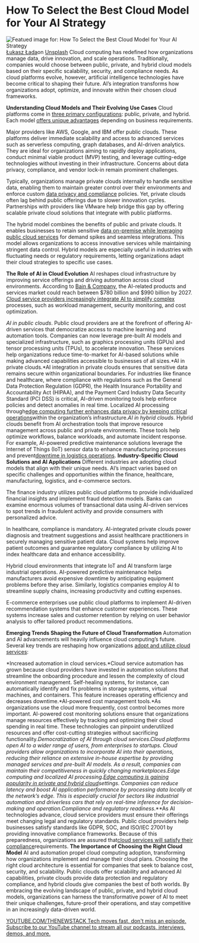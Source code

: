 # How To Select the Best Cloud Model for Your AI Strategy
![Featued image for: How To Select the Best Cloud Model for Your AI Strategy](https://cdn.thenewstack.io/media/2025/03/e3bced29-lukasz-lada-ltwffvi1rxq-unsplash-1024x683.jpg)
[Łukasz Łada](https://unsplash.com/@lukaszlada?utm_content=creditCopyText&utm_medium=referral&utm_source=unsplash)on
[Unsplash](https://unsplash.com/photos/sea-of-clouds-LtWFFVi1RXQ?utm_content=creditCopyText&utm_medium=referral&utm_source=unsplash)
Cloud computing has redefined how organizations manage data, drive innovation, and scale operations. Traditionally, companies would choose between public, private, and hybrid cloud models based on their specific scalability, security, and compliance needs. As cloud platforms evolve, however, artificial intelligence technologies have become critical to shaping their future. AI’s integration transforms how organizations adopt, optimize, and innovate within their chosen cloud frameworks.

**Understanding Cloud Models and Their Evolving Use Cases**
Cloud platforms come in [three primary configurations](https://azure.microsoft.com/en-us/resources/cloud-computing-dictionary/what-are-private-public-hybrid-clouds): public, private, and hybrid. Each model [offers unique advantages](https://www.techtarget.com/searchcloudcomputing/feature/Public-cloud-vs-private-cloud-Key-benefits-and-differences) depending on business requirements.

Major providers like AWS, Google, and IBM offer public clouds. These platforms deliver immediate scalability and access to advanced services such as serverless computing, graph databases, and AI-driven analytics. They are ideal for organizations aiming to rapidly deploy applications, conduct minimal viable product (MVP) testing, and leverage cutting-edge technologies without investing in their infrastructure. Concerns about data privacy, compliance, and vendor lock-in remain prominent challenges.

Typically, organizations manage private clouds internally to handle sensitive data, enabling them to maintain greater control over their environments and enforce custom [data privacy and compliance](https://thenewstack.io/building-privacy-aware-ai-software-with-vector-databases/) policies. Yet, private clouds often lag behind public offerings due to slower innovation cycles. Partnerships with providers like VMware help bridge this gap by offering scalable private cloud solutions that integrate with public platforms.

The hybrid model combines the benefits of public and private clouds. It enables businesses to retain sensitive [data on-premise while leveraging public cloud services](https://thenewstack.io/cloudflare-brings-stateful-data-support-to-cdn-platform/) for demand spikes and seamless integrations. This model allows organizations to access innovative services while maintaining stringent data control. Hybrid models are especially useful in industries with fluctuating needs or regulatory requirements, letting organizations adapt their cloud strategies to specific use cases.

**The Role of AI in Cloud Evolution**
AI reshapes cloud infrastructure by improving service offerings and driving automation across cloud environments. According to [Bain & Company](https://www.bain.com/insights/ais-trillion-dollar-opportunity-tech-report-2024), the AI-related products and services market could reach between $780 billion and $990 billion by 2027. [Cloud service providers increasingly integrate AI to simplify complex](https://thenewstack.io/database-scalability-and-the-giant-flea-a-lesson-in-complexity/) processes, such as workload management, security monitoring, and cost optimization.

*AI in public clouds*. Public cloud providers are at the forefront of offering AI-driven services that democratize access to machine learning and automation tools. Companies can now leverage pre-built AI models and specialized infrastructure, such as graphics processing units (GPUs) and tensor processing units (TPUs), to accelerate innovation. These services help organizations reduce time-to-market for AI-based solutions while making advanced capabilities accessible to businesses of all sizes.*AI in private clouds.*AI integration in private clouds ensures that sensitive data remains secure within organizational boundaries. For industries like finance and healthcare, where compliance with regulations such as the General Data Protection Regulation (GDPR), the Health Insurance Portability and Accountability Act (HIPAA), and the Payment Card Industry Data Security Standard (PCI DSS) is critical, AI-driven monitoring tools help enforce policies and detect anomalies in real time. Localized AI processing through[edge computing further enhances data privacy by keeping critical operations](https://thenewstack.io/kubeedge-extends-cloud-native-beyond-the-data-center/)within the organization’s infrastructure.*AI in hybrid clouds*. Hybrid clouds benefit from AI orchestration tools that improve resource management across public and private environments. These tools help optimize workflows, balance workloads, and automate incident response. For example, AI-powered predictive maintenance solutions leverage the Internet of Things (IoT) sensor data to enhance manufacturing processes and prevent[downtime in logistics operations](https://thenewstack.io/defining-low-data-loss-downtime-tolerances-in-kubernetes/).
**Industry-Specific Cloud Solutions and AI Applications**
Different industries are adopting cloud models that align with their unique needs. AI’s impact varies based on specific challenges and opportunities within the finance, healthcare, manufacturing, logistics, and e-commerce sectors.

The finance industry utilizes public cloud platforms to provide individualized financial insights and implement fraud detection models. Banks can examine enormous volumes of transactional data using AI-driven services to spot trends in fraudulent activity and provide consumers with personalized advice.

In healthcare, compliance is mandatory. AI-integrated private clouds power diagnosis and treatment suggestions and assist healthcare practitioners in securely managing sensitive patient data. Cloud systems help improve patient outcomes and guarantee regulatory compliance by utilizing AI to index healthcare data and enhance accessibility.

Hybrid cloud environments that integrate IoT and AI transform large industrial operations. AI-powered predictive maintenance helps manufacturers avoid expensive downtime by anticipating equipment problems before they arise. Similarly, logistics companies employ AI to streamline supply chains, increasing productivity and cutting expenses.

E-commerce enterprises use public cloud platforms to implement AI-driven recommendation systems that enhance customer experiences. These systems increase sales and customer retention by relying on user behavior analysis to offer tailored product recommendations.

**Emerging Trends Shaping the Future of Cloud Transformation**
Automation and AI advancements will heavily influence cloud computing’s future. Several key trends are reshaping how organizations [adopt and utilize cloud services](https://thenewstack.io/pros-and-cons-of-cloud-native-to-consider-before-adoption/):

*Increased automation in cloud services.*Cloud service automation has grown because cloud providers have invested in automation solutions that streamline the onboarding procedure and lessen the complexity of cloud environment management. Self-healing systems, for instance, can automatically identify and fix problems in storage systems, virtual machines, and containers. This feature increases operating efficiency and decreases downtime.*AI-powered cost management tools.*As organizations use the cloud more frequently, cost control becomes more important. AI-powered cost monitoring solutions ensure that organizations manage resources effectively by tracking and optimizing their cloud spending in real time. These technologies can pinpoint underutilized resources and offer cost-cutting strategies without sacrificing functionality.*Democratization of AI through cloud services.*Cloud platforms open AI to a wider range of users, from enterprises to startups. Cloud providers allow organizations to incorporate AI into their operations, reducing their reliance on extensive in-house expertise by providing managed services and pre-built AI models. As a result, companies can maintain their competitiveness in quickly changing marketplaces.*Edge computing and localized AI processing.*[Edge computing is gaining popularity in private and hybrid cloud](https://thenewstack.io/on-premises-comeback-cloud-is-just-one-side-of-the-story/)settings. Companies can reduce latency and boost AI application performance by processing data locally at the network’s edge. This is especially crucial for sectors like industrial automation and driverless cars that rely on real-time inference for decision-making and operation.*Compliance and regulatory readiness***.**As AI technologies advance, cloud service providers must ensure their offerings meet changing legal and regulatory standards. Public cloud providers help businesses satisfy standards like GDPR, SOC, and ISO/IEC 27001 by providing innovative compliance frameworks. Because of this preparedness, organizations are assured that[cloud services will satisfy their compliance](https://thenewstack.io/finops-the-why-what-and-how/)requirements.
**The Importance of Choosing the Right Cloud Model**
AI and automation propel cloud computing adoption, transforming how organizations implement and manage their cloud plans. Choosing the right cloud architecture is essential for companies that seek to balance cost, security, and scalability. Public clouds offer scalability and advanced AI capabilities, private clouds provide data protection and regulatory compliance, and hybrid clouds give companies the best of both worlds. By embracing the evolving landscape of public, private, and hybrid cloud models, organizations can harness the transformative power of AI to meet their unique challenges, future-proof their operations, and stay competitive in an increasingly data-driven world.

[
YOUTUBE.COM/THENEWSTACK
Tech moves fast, don't miss an episode. Subscribe to our YouTube
channel to stream all our podcasts, interviews, demos, and more.
](https://youtube.com/thenewstack?sub_confirmation=1)